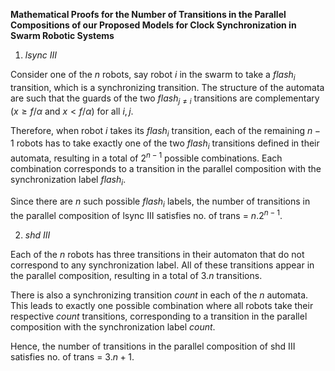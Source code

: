 **Mathematical Proofs for the Number of Transitions in the Parallel Compositions of our Proposed Models for Clock Synchronization in Swarm Robotic Systems**

1. *lsync III*

Consider one of the $n$ robots, say robot $i$ in the swarm to take a $flash_i$ transition, which is a synchronizing transition. The structure of the automata are such that the guards of the two $flash_{j\neq i}$ transitions are complementary ($x \geq f/\alpha$ and $x < f/\alpha$) for all $i,j$.

Therefore, when robot $i$ takes its $flash_i$ transition, each of the remaining $n-1$ robots has to take exactly one of the two $flash_i$ transitions defined in their automata, resulting in a total of $2^{n-1}$ possible combinations. Each combination corresponds to a transition in the parallel composition with the synchronization label $flash_i$.

Since there are $n$ such possible $flash_i$ labels, the number of transitions in the parallel composition of lsync III satisfies no. of trans = $n.2^{n-1}$.

2. *shd III*

Each of the $n$ robots has three transitions in their automaton that do not correspond to any synchronization label. All of these transitions appear in the parallel composition, resulting in a total of $3.n$ transitions.

There is also a synchronizing transition $count$ in each of the $n$ automata. This leads to exactly one possible combination where all robots take their respective $count$ transitions, corresponding to a transition in the parallel composition with the synchronization label $count$.

Hence, the number of transitions in the parallel composition of shd III satisfies no. of trans = $3.n+1$.

